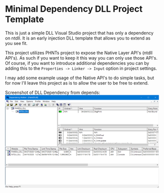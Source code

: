 # Minimal Dependency DLL Project Template
This is just a simple DLL Visual Studio project that has only a dependency on ntdll. It is an early injection DLL template that allows you to 
extend as you see fit.

This project utilizes PHNTs project to expose the Native Layer API's (ntdll API's). As such if you want to keep it this way you can 
only use those API's. Of course, if you want to introduce additional dependencies you can by adding this to the `Properties -> Linker -> Input`
option in project settings.

I may add some example usage of the Native API's to do simple tasks, but for now I'll leave this project as is to allow the user to be free to extend.

Screenshot of DLL Dependency from depends:
![alt screenshot](dependency.png "Dependency")
